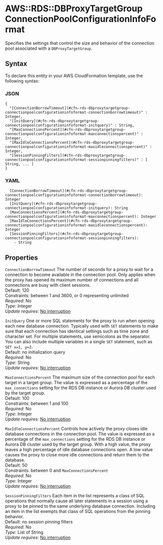 # AWS::RDS::DBProxyTargetGroup ConnectionPoolConfigurationInfoFormat<a name="aws-properties-rds-dbproxytargetgroup-connectionpoolconfigurationinfoformat"></a>

Specifies the settings that control the size and behavior of the connection pool associated with a `DBProxyTargetGroup`\.

## Syntax<a name="aws-properties-rds-dbproxytargetgroup-connectionpoolconfigurationinfoformat-syntax"></a>

To declare this entity in your AWS CloudFormation template, use the following syntax:

### JSON<a name="aws-properties-rds-dbproxytargetgroup-connectionpoolconfigurationinfoformat-syntax.json"></a>

```
{
  "[ConnectionBorrowTimeout](#cfn-rds-dbproxytargetgroup-connectionpoolconfigurationinfoformat-connectionborrowtimeout)" : Integer,
  "[InitQuery](#cfn-rds-dbproxytargetgroup-connectionpoolconfigurationinfoformat-initquery)" : String,
  "[MaxConnectionsPercent](#cfn-rds-dbproxytargetgroup-connectionpoolconfigurationinfoformat-maxconnectionspercent)" : Integer,
  "[MaxIdleConnectionsPercent](#cfn-rds-dbproxytargetgroup-connectionpoolconfigurationinfoformat-maxidleconnectionspercent)" : Integer,
  "[SessionPinningFilters](#cfn-rds-dbproxytargetgroup-connectionpoolconfigurationinfoformat-sessionpinningfilters)" : [ String, ... ]
}
```

### YAML<a name="aws-properties-rds-dbproxytargetgroup-connectionpoolconfigurationinfoformat-syntax.yaml"></a>

```
  [ConnectionBorrowTimeout](#cfn-rds-dbproxytargetgroup-connectionpoolconfigurationinfoformat-connectionborrowtimeout): Integer
  [InitQuery](#cfn-rds-dbproxytargetgroup-connectionpoolconfigurationinfoformat-initquery): String
  [MaxConnectionsPercent](#cfn-rds-dbproxytargetgroup-connectionpoolconfigurationinfoformat-maxconnectionspercent): Integer
  [MaxIdleConnectionsPercent](#cfn-rds-dbproxytargetgroup-connectionpoolconfigurationinfoformat-maxidleconnectionspercent): Integer
  [SessionPinningFilters](#cfn-rds-dbproxytargetgroup-connectionpoolconfigurationinfoformat-sessionpinningfilters): 
    - String
```

## Properties<a name="aws-properties-rds-dbproxytargetgroup-connectionpoolconfigurationinfoformat-properties"></a>

`ConnectionBorrowTimeout`  <a name="cfn-rds-dbproxytargetgroup-connectionpoolconfigurationinfoformat-connectionborrowtimeout"></a>
The number of seconds for a proxy to wait for a connection to become available in the connection pool\. Only applies when the proxy has opened its maximum number of connections and all connections are busy with client sessions\.  
Default: 120  
Constraints: between 1 and 3600, or 0 representing unlimited  
*Required*: No  
*Type*: Integer  
*Update requires*: [No interruption](https://docs.aws.amazon.com/AWSCloudFormation/latest/UserGuide/using-cfn-updating-stacks-update-behaviors.html#update-no-interrupt)

`InitQuery`  <a name="cfn-rds-dbproxytargetgroup-connectionpoolconfigurationinfoformat-initquery"></a>
One or more SQL statements for the proxy to run when opening each new database connection\. Typically used with `SET` statements to make sure that each connection has identical settings such as time zone and character set\. For multiple statements, use semicolons as the separator\. You can also include multiple variables in a single `SET` statement, such as `SET x=1, y=2`\.  
Default: no initialization query  
*Required*: No  
*Type*: String  
*Update requires*: [No interruption](https://docs.aws.amazon.com/AWSCloudFormation/latest/UserGuide/using-cfn-updating-stacks-update-behaviors.html#update-no-interrupt)

`MaxConnectionsPercent`  <a name="cfn-rds-dbproxytargetgroup-connectionpoolconfigurationinfoformat-maxconnectionspercent"></a>
The maximum size of the connection pool for each target in a target group\. The value is expressed as a percentage of the `max_connections` setting for the RDS DB instance or Aurora DB cluster used by the target group\.  
Default: 100  
Constraints: between 1 and 100  
*Required*: No  
*Type*: Integer  
*Update requires*: [No interruption](https://docs.aws.amazon.com/AWSCloudFormation/latest/UserGuide/using-cfn-updating-stacks-update-behaviors.html#update-no-interrupt)

`MaxIdleConnectionsPercent`  <a name="cfn-rds-dbproxytargetgroup-connectionpoolconfigurationinfoformat-maxidleconnectionspercent"></a>
Controls how actively the proxy closes idle database connections in the connection pool\. The value is expressed as a percentage of the `max_connections` setting for the RDS DB instance or Aurora DB cluster used by the target group\. With a high value, the proxy leaves a high percentage of idle database connections open\. A low value causes the proxy to close more idle connections and return them to the database\.  
Default: 50  
Constraints: between 0 and `MaxConnectionsPercent`   
*Required*: No  
*Type*: Integer  
*Update requires*: [No interruption](https://docs.aws.amazon.com/AWSCloudFormation/latest/UserGuide/using-cfn-updating-stacks-update-behaviors.html#update-no-interrupt)

`SessionPinningFilters`  <a name="cfn-rds-dbproxytargetgroup-connectionpoolconfigurationinfoformat-sessionpinningfilters"></a>
Each item in the list represents a class of SQL operations that normally cause all later statements in a session using a proxy to be pinned to the same underlying database connection\. Including an item in the list exempts that class of SQL operations from the pinning behavior\.  
Default: no session pinning filters  
*Required*: No  
*Type*: List of String  
*Update requires*: [No interruption](https://docs.aws.amazon.com/AWSCloudFormation/latest/UserGuide/using-cfn-updating-stacks-update-behaviors.html#update-no-interrupt)
